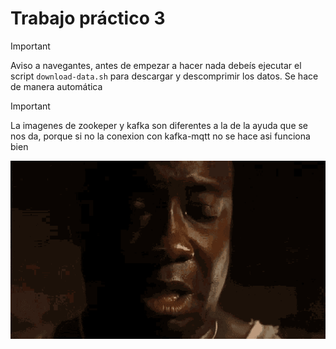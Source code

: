 # Trabajo práctico 3

> [!IMPORTANT]
> Aviso a navegantes, antes de empezar a hacer nada debeís ejecutar el script
> `download-data.sh` para descargar y descomprimir los datos. Se hace de manera automática

>[!IMPORTANT]
>La imagenes de zookeper y kafka son diferentes a la de la ayuda que se nos da, porque si no la conexion con kafka-mqtt no se hace
>asi funciona bien


![im tired boss](img/im-tired-boss.gif)
 
